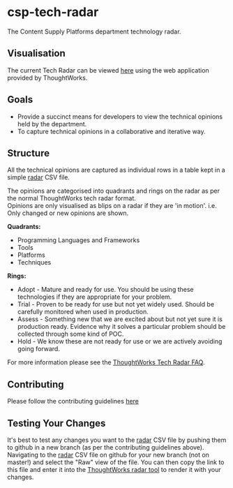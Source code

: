 # csp-tech-radar
The Content Supply Platforms department technology radar.

## Visualisation
The current Tech Radar can be viewed [here](https://radar.thoughtworks.com/?sheetId=https%3A%2F%2Fraw.githubusercontent.com%2Fsoyjuanmalopez%2Fcsp-tech-radar%2Fmaster%2Ftechradard4ijava.csv) using the web application provided by ThoughtWorks.

## Goals
* Provide a succinct means for developers to view the technical opinions held by the department.
* To capture technical opinions in a collaborative and iterative way.

## Structure
All the technical opinions are captured as individual rows in a table kept in a simple [radar](csp-tech-radar.csv) CSV file.

The opinions are categorised into quadrants and rings on the radar as per the normal ThoughtWorks tech radar format.  
Opinions are only visualised as blips on a radar if they are 'in motion'. i.e. Only changed or new opinions are shown.

**Quadrants:**
* Programming Languages and Frameworks
* Tools
* Platforms
* Techniques

**Rings:**
* Adopt - Mature and ready for use. You should be using these technologies if they are appropriate for your problem.
* Trial - Proven to be ready for use but not yet widely used. Should be carefully monitored when used in production.
* Assess - Something new that we are excited about but not yet sure it is production ready. Evidence why it solves a particular problem should be collected through some kind of POC.
* Hold - We know these are not ready for use or we are actively avoiding going forward.

For more information please see the [ThoughtWorks Tech Radar FAQ](https://www.thoughtworks.com/radar/faq).

## Contributing
Please follow the contributing guidelines [here](CONTRIBUTING.md)

## Testing Your Changes
It's best to test any changes you want to the [radar](csp-tech-radar.csv) CSV file by pushing them to github in a new branch (as per the contributing guidelines above). Navigating to the [radar](csp-tech-radar.csv) CSV file on github for your new branch (not on master!) and select the "Raw" view of the file. You can then copy the link to this file and enter it into the [ThoughtWorks radar tool](https://radar.thoughtworks.com) to render it with your changes.
